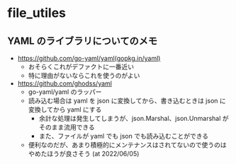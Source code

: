 # file_utiles

## YAML のライブラリについてのメモ

- https://github.com/go-yaml/yaml(gopkg.in/yaml)
  - おそらくこれがデファクトに一番近い
  - 特に理由がないならこれを使うのがよい
- https://github.com/ghodss/yaml
  - go-yaml/yaml のラッパー
  - 読み込む場合は yaml を json に変換してから、書き込むときは json に変換してから yaml にする
    - 余計な処理は発生してしまうが、json.Marshal、json.Unmarshal がそのまま流用できる
    - また、ファイルが yaml でも json でも読み込むことができる
  - 便利なのだが、あまり積極的にメンテナンスはされてないので使うのはやめたほうが良さそう (at 2022/06/05)
